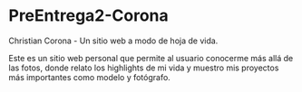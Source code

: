 # PreEntrega2-Corona
Christian Corona - Un sitio web a modo de hoja de vida.

Este es un sitio web personal que permite al usuario conocerme más allá de las fotos, donde relato los highlights de mi vida y muestro mis proyectos más importantes como modelo y fotógrafo.
